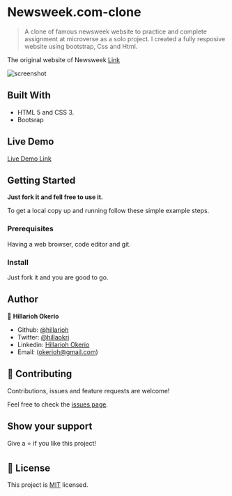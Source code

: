 # Newsweek.com-clone

> A clone of famous newsweek website to practice and complete assignment at microverse as a solo project. I created a fully resposive website using bootstrap, Css and Html.

The original website of Newsweek [Link](https://neewsweek.com/)

![screenshot](./Images/screenshot.png)

## Built With

- HTML 5 and CSS 3.
- Bootsrap

## Live Demo

[Live Demo Link](https://raw.githack.com/hillarioh/Newsweek.com-clone/newsweek/index.html)

## Getting Started

**Just fork it and fell free to use it.**

To get a local copy up and running follow these simple example steps.

### Prerequisites

Having a web browser, code editor and git.

### Install

Just fork it and you are good to go.

## Author

👤 **Hillarioh Okerio**

- Github: [@hillarioh](https://github.com/hillarioh)
- Twitter: [@hillaokri](https://twitter.com/hillaokri)
- Linkedin: [Hillarioh Okerio](www.linkedin.com/in/hillaryokerio)
- Email: (okerioh@gmail.com)

## 🤝 Contributing

Contributions, issues and feature requests are welcome!

Feel free to check the [issues page](https://github.com/hillarioh/Newsweek.com-clone/issues).

## Show your support

Give a ⭐️ if you like this project!

## 📝 License

This project is [MIT](./LICENSE) licensed.
